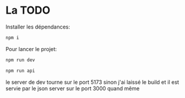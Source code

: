 # La TODO

Installer les dépendances:

```sh
npm i
```

Pour lancer le projet:
```sh
npm run dev
```

```sh
npm run api
```

le server de dev tourne sur le port 5173 sinon j'ai laissé le build et il est servie par le json server sur le port 3000 quand même